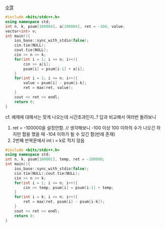 [수열](https://www.acmicpc.net/problem/2559)

```c++
#include <bits/stdc++.h>
using namespace std;
int n, k, psum[100004], a[100004], ret = -104, value;
vector<int> v;
int main(){
	ios_base::sync_with_stdio(false);
    cin.tie(NULL);
    cout.tie(NULL);
	cin >> n >> k;
	for(int i = 1; i <= n; i++){
		cin >> a[i];
		psum[i] = psum[i-1] + a[i];
	}
	for(int i = 2; i <= n; i++){
		value = psum[i] - psum[i-k];
		ret = max(ret, value);
	}
	cout << ret << endl;
	return 0;
}
```
cf. 예제에 대해서는 맞게 나오는데 시간초과인지..?
답과 비교해서 여러번 돌려보니 
1. ret = -100000을 설정안함. // 생각해보니 -100 이상 100 이하의 수가 나오긴 하지만 합을 했을 때 -104 이하가 될 수 있긴 함(반례 존재)
2. 2번째 반복문에서 int i = k로 적지 않음

```c++
#include <bits/stdc++.h>
using namespace std;
int n, k, psum[100001], temp, ret = -100000;
int main(){
	ios_base::sync_with_stdio(false);
    cin.tie(NULL);cout.tie(NULL);
	cin >> n >> k;
	for(int i = 1; i <= n; i++){
		cin >> temp; psum[i] = psum[i-1] + temp;
	}
	for(int i = k; i <= n; i++){
		ret = max(ret, psum[i] - psum[i-k]);
	}
	cout << ret << endl;
	return 0;
}
```